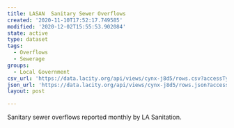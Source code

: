 ```yaml
---
title: LASAN  Sanitary Sewer Overflows
created: '2020-11-10T17:52:17.749585'
modified: '2020-12-02T15:55:53.902084'
state: active
type: dataset
tags:
  - Overflows
  - Sewerage
groups:
  - Local Government
csv_url: 'https://data.lacity.org/api/views/cynx-j8d5/rows.csv?accessType=DOWNLOAD'
json_url: 'https://data.lacity.org/api/views/cynx-j8d5/rows.json?accessType=DOWNLOAD'
layout: post

---
```

Sanitary sewer overflows reported monthly by LA Sanitation.
